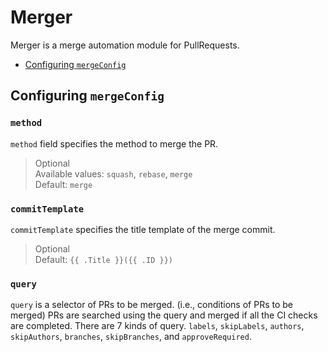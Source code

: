 # Merger

Merger is a merge automation module for PullRequests.

- [Configuring `mergeConfig`](#configuring-mergeconfig)

## Configuring `mergeConfig`
### `method`
`method` field specifies the method to merge the PR. 
> Optional  
> Available values: `squash`, `rebase`, `merge`  
> Default: `merge`

### `commitTemplate`
`commitTemplate` specifies the title template of the merge commit.
> Optional  
> Default: `{{ .Title }}({{ .ID }})`

### `query`
`query` is a selector of PRs to be merged. (i.e., conditions of PRs to be merged)
PRs are searched using the query and merged if all the CI checks are completed.
There are 7 kinds of query. `labels`, `skipLabels`, `authors`, `skipAuthors`, `branches`, `skipBranches`, and `approveRequired`.
